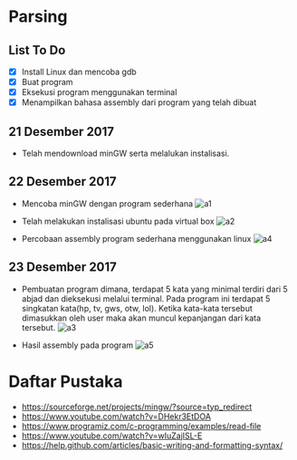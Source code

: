# Parsing
## List To Do
- [x] Install Linux dan mencoba gdb
- [x] Buat program
- [x] Eksekusi program menggunakan terminal
- [x] Menampilkan bahasa assembly dari program yang telah dibuat

## 21 Desember 2017

- Telah mendownload minGW serta melalukan instalisasi.

## 22 Desember 2017

- Mencoba minGW dengan program sederhana
![a1](https://user-images.githubusercontent.com/32188146/34299158-0b36dd3e-e754-11e7-96ec-9df1ce9a930e.png)

- Telah melakukan instalisasi ubuntu pada virtual box 
![a2](https://user-images.githubusercontent.com/32188146/34299103-b65cecea-e753-11e7-841c-13ac30278a7a.jpg)

- Percobaan assembly program sederhana menggunakan linux
![a4](https://user-images.githubusercontent.com/32188146/34303110-9194884c-e766-11e7-9791-949c7dd47038.jpg)

## 23 Desember 2017

- Pembuatan program dimana, terdapat 5 kata yang minimal terdiri dari 5 abjad dan dieksekusi melalui terminal. Pada program ini terdapat 5 singkatan kata(hp, tv, gws, otw, lol). Ketika kata-kata tersebut dimasukkan oleh user maka akan muncul kepanjangan dari kata tersebut.
![a3](https://user-images.githubusercontent.com/32188146/34316733-26824030-e7cf-11e7-8b13-7f064f084e76.png)

- Hasil assembly pada program
![a5](https://user-images.githubusercontent.com/32188146/34316785-8e6ac892-e7d0-11e7-9f08-163f1db797d3.jpg)

# Daftar Pustaka
* https://sourceforge.net/projects/mingw/?source=typ_redirect
* https://www.youtube.com/watch?v=DHekr3EtDOA
* https://www.programiz.com/c-programming/examples/read-file
* https://www.youtube.com/watch?v=wIuZajISL-E
* https://help.github.com/articles/basic-writing-and-formatting-syntax/
